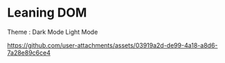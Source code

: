 # Leaning DOM

Theme :
Dark Mode
Light Mode 

https://github.com/user-attachments/assets/03919a2d-de99-4a18-a8d6-7a28e89c6ce4

